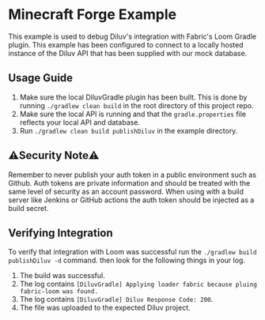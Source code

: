 # Minecraft Forge Example
This example is used to debug Diluv's integration with Fabric's Loom Gradle plugin. This example has been configured to connect to a locally hosted instance of the Diluv API that has been supplied with our mock database.

## Usage Guide
1. Make sure the local DiluvGradle plugin has been built. This is done by running `./gradlew clean build` in the root directory of this project repo.
2. Make sure the local API is running and that the `gradle.properties` file reflects your local API and database.
3. Run `./gradlew clean build publishDiluv` in the example directory. 

## ⚠️Security Note⚠️
Remember to never publish your auth token in a public environment such as Github. Auth tokens are private information and should be treated with the same level of security as an account password. When using with a build server like Jenkins or GitHub actions the auth token should be injected as a build secret.

## Verifying Integration
To verify that integration with Loom was successful run the `./gradlew build publishDiluv -d` command. then look for the following things in your log.

1. The build was successful.
2. The log contains `[DiluvGradle] Applying loader fabric because pluing fabric-loom was found.`
3. The log contains `[DiluvGradle] Diluv Response Code: 200`.
4. The file was uploaded to the expected Diluv project.